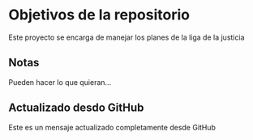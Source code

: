 # Objetivos de la repositorio

Este proyecto se encarga de manejar los planes de la liga de la justicia


## Notas
Pueden hacer lo que quieran...

## Actualizado desdo GitHub
Este es un mensaje actualizado completamente desde GitHub
